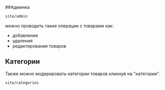 ##Админка

 ```bash
 site/admin
 ```

 можно проводить такие операции с товарами как:
- добавления
- удаления
- редактирования
товаров

## Категории
Также можно модерировать категории товаров кликнув на "категории".
 
 ```bash
 site/categories
 ```



